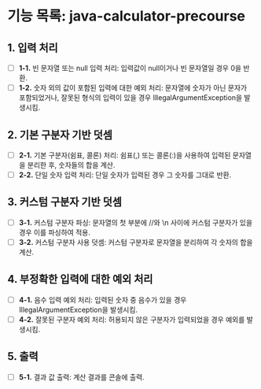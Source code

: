 # 기능 목록: java-calculator-precourse

## 1. 입력 처리
- [ ] **1-1.** 빈 문자열 또는 null 입력 처리: 입력값이 null이거나 빈 문자열일 경우 0을 반환.
- [ ] **1-2.** 숫자 외의 값이 포함된 입력에 대한 예외 처리: 문자열에 숫자가 아닌 문자가 포함되었거나, 잘못된 형식의 입력이 있을 경우 IllegalArgumentException을 발생시킴.
## 2. 기본 구분자 기반 덧셈
- [ ] **2-1.** 기본 구분자(쉼표, 콜론) 처리: 쉼표(,) 또는 콜론(:)을 사용하여 입력된 문자열을 분리한 후, 숫자들의 합을 계산.
- [ ] **2-2.** 단일 숫자 입력 처리: 단일 숫자가 입력된 경우 그 숫자를 그대로 반환.
## 3. 커스텀 구분자 기반 덧셈
- [ ] **3-1.** 커스텀 구분자 파싱: 문자열의 첫 부분에 //와 \n 사이에 커스텀 구분자가 있을 경우 이를 파싱하여 적용.
- [ ] **3-2.** 커스텀 구분자 사용 덧셈: 커스텀 구분자로 문자열을 분리하여 각 숫자의 합을 계산.
## 4. 부정확한 입력에 대한 예외 처리
- [ ] **4-1.** 음수 입력 예외 처리: 입력된 숫자 중 음수가 있을 경우 IllegalArgumentException을 발생시킴.
- [ ] **4-2.** 잘못된 구분자 예외 처리: 허용되지 않은 구분자가 입력되었을 경우 예외를 발생시킴.
## 5. 출력
- [ ] **5-1.** 결과 값 출력: 계산 결과를 콘솔에 출력.
